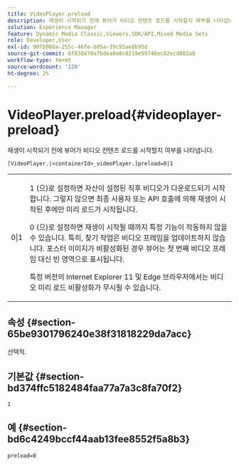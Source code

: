 ```yaml
---
title: VideoPlayer.preload
description: 재생이 시작되기 전에 뷰어가 비디오 컨텐츠 로드를 시작할지 여부를 나타냅니다.
solution: Experience Manager
feature: Dynamic Media Classic,Viewers,SDK/API,Mixed Media Sets
role: Developer,User
exl-id: 90fb988a-255c-46fe-b05a-39c95ae8b95d
source-git-commit: 6f838470a7bdea8e8c0219e59746ec82ecd802a8
workflow-type: tm+mt
source-wordcount: '120'
ht-degree: 2%

---
```


# VideoPlayer.preload{#videoplayer-preload}

재생이 시작되기 전에 뷰어가 비디오 컨텐츠 로드를 시작할지 여부를 나타냅니다.

`[VideoPlayer.|<containerId>_videoPlayer.]preload=0|1`

<table id="table_AE7AAFA9B4374E31B51D06511EB96401"> 
 <tbody> 
  <tr> 
   <td colname="col1"> <p> <span class="codeph"> 0|1 </span> </p> </td> 
   <td colname="col2"> <p> <span class="codeph"> 1 </span>(으)로 설정하면 자산이 설정된 직후 비디오가 다운로드되기 시작합니다. 그렇지 않으면 최종 사용자 또는 API 호출에 의해 재생이 시작된 후에만 미리 로드가 시작됩니다. </p> <p><span class="codeph"> 0 </span>(으)로 설정하면 재생이 시작될 때까지 특정 기능이 작동하지 않을 수 있습니다. 특히, 찾기 작업은 비디오 프레임을 업데이트하지 않습니다. 포스터 이미지가 비활성화된 경우 뷰어는 첫 번째 비디오 프레임 대신 빈 영역으로 표시됩니다. </p> <p>특정 버전의 Internet Explorer 11 및 Edge 브라우저에서는 비디오 미리 로드 비활성화가 무시될 수 있습니다. </p> </td> 
  </tr> 
 </tbody> 
</table>

## 속성 {#section-65be9301796240e38f31818229da7acc}

선택적.

## 기본값 {#section-bd374ffc5182484faa77a7a3c8fa70f2}

`1`

## 예 {#section-bd6c4249bccf44aab13fee8552f5a8b3}

`preload=0`
